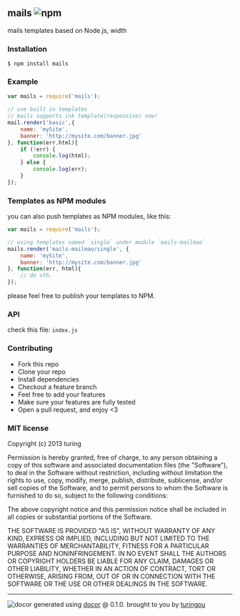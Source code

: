## mails ![npm](https://badge.fury.io/js/mails.png)

mails templates based on Node.js, width

### Installation
````
$ npm install mails
````

### Example
````javascript
var mails = require('mails');

// use built in templates
// mails supports ink template(responsive) now!
mail.render('basic',{
    name: 'mySite',
    banner: 'http://mysite.com/banner.jpg'
}, function(err,html){
    if (!err) {
        console.log(html);
    } else {
        console.log(err);
    }
});
````

### Templates as NPM modules
you can also push templates as NPM modules, like this:
````javascript
var mails = require('mails');

// using templates named `single` under module `mails-mailmao`
mails.render('mails-mailmao/single', {
    name: 'mySite',
    banner: 'http://mysite.com/banner.jpg'
}, function(err, html){
    // do sth.
});
````
please feel free to publish your templates to NPM.

### API
check this file: `index.js`

### Contributing
- Fork this repo
- Clone your repo
- Install dependencies
- Checkout a feature branch
- Feel free to add your features
- Make sure your features are fully tested
- Open a pull request, and enjoy <3

### MIT license
Copyright (c) 2013 turing

Permission is hereby granted, free of charge, to any person obtaining a copy
of this software and associated documentation files (the "Software"), to deal
in the Software without restriction, including without limitation the rights
to use, copy, modify, merge, publish, distribute, sublicense, and/or sell
copies of the Software, and to permit persons to whom the Software is
furnished to do so, subject to the following conditions:

The above copyright notice and this permission notice shall be included in
all copies or substantial portions of the Software.

THE SOFTWARE IS PROVIDED "AS IS", WITHOUT WARRANTY OF ANY KIND, EXPRESS OR
IMPLIED, INCLUDING BUT NOT LIMITED TO THE WARRANTIES OF MERCHANTABILITY,
FITNESS FOR A PARTICULAR PURPOSE AND NONINFRINGEMENT. IN NO EVENT SHALL THE
AUTHORS OR COPYRIGHT HOLDERS BE LIABLE FOR ANY CLAIM, DAMAGES OR OTHER
LIABILITY, WHETHER IN AN ACTION OF CONTRACT, TORT OR OTHERWISE, ARISING FROM,
OUT OF OR IN CONNECTION WITH THE SOFTWARE OR THE USE OR OTHER DEALINGS IN
THE SOFTWARE.


---
![docor](https://cdn1.iconfinder.com/data/icons/windows8_icons_iconpharm/26/doctor.png)
generated using [docor](https://github.com/turingou/docor.git) @ 0.1.0. brought to you by [turingou](https://github.com/turingou)